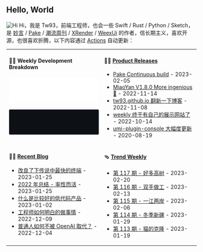 ## Hello, World

<img src='https://qpluspicture.oss-cn-beijing.aliyuncs.com/6LjjQA/Hi.gif' alt='Hi' width="24"/> Hi，我是 Tw93，前端工程师，也会一些 Swift / Rust / Python / Sketch，是 [妙言](https://miaoyan.app/) / [Pake](https://github.com/tw93/pake) / [潮流周刊](https://weekly.tw93.fun/) / [XRender](https://xrender.fun/) / [WeexUi](https://apache.github.io/incubator-weex-ui/) 的作者，信长期主义，喜欢开源，也很喜欢折腾，以下内容通过 <a href="https://github.com/tw93/tw93/actions" target="_blank">Actions</a> 自动更新：

<table width="960px">
<tr>
<td valign="top" width="50%">

#### 🏊‍♂️ Weekly Development Breakdown

![light](https://raw.githubusercontent.com/tw93/tw93/master/images/wakatime_weekly_language_stats.svg#gh-light-mode-only)

![dark](https://raw.githubusercontent.com/tw93/tw93/master/images/wakatime_weekly_language_stats_black.svg#gh-dark-mode-only)

</td>
<td valign="top" width="50%">

#### 🏋️‍♀️ <a href="https://github.com/tw93/tw93/blob/master/releases.md" target="_blank">Product Releases</a>

<!-- recent_releases starts -->
* <a href='https://github.com/tw93/Pake/releases/tag/continuous' target='_blank'>Pake Continuous build</a> - 2023-02-05
* <a href='https://github.com/tw93/MiaoYan/releases/tag/V1.8.0' target='_blank'>MiaoYan V1.8.0 More ingenious 🐝</a> - 2022-11-14
* <a href='https://github.com/tw93/tw93.github.io/releases/tag/V0.3.0' target='_blank'>tw93.github.io 翻新一下博客</a> - 2022-11-08
* <a href='https://github.com/tw93/weekly/releases/tag/V0.1' target='_blank'>weekly 终于有自己的展示网站了</a> - 2022-10-14
* <a href='https://github.com/tw93/umi-plugin-console/releases/tag/v0.2.2' target='_blank'>umi-plugin-console 大幅度更新</a> - 2020-08-19
<!-- recent_releases ends -->

</td>
</tr>
<tr>
<td valign="top" width="50%">

#### 🤾‍♂️ <a href="https://tw93.fun" target="_blank">Recent Blog</a>

<!-- blog starts -->
* <a href='https://tw93.fun/2023-01-25/alacritty.html' target='_blank'>改良了下传说中最快的终端</a> - 2023-01-25
* <a href='https://tw93.fun/2023-01-25/my-2022.html' target='_blank'>2022 年总结 - 率性而活</a> - 2023-01-25
* <a href='https://tw93.fun/2023-01-02/low-code.html' target='_blank'>什么是比较好的低代码产品</a> - 2023-01-02
* <a href='https://tw93.fun/2022-12-09/talk.html' target='_blank'>工程师如何明白的做事情</a> - 2022-12-09
* <a href='https://tw93.fun/2022-12-04/openai.html' target='_blank'>普通人如何不被 OpenAI 取代？</a> - 2022-12-04
<!-- blog ends -->

</td>
<td valign="top" width="50%">

#### 🩴 <a href="https://weekly.tw93.fun" target="_blank">Trend Weekly</a>

<!-- weekly starts -->

* [第 117 期 - 好多高树](https://weekly.tw93.fun/posts/117-好多高树) - 2023-02-20
* [第 116 期 - 双手做工](https://weekly.tw93.fun/posts/116-双手做工) - 2023-02-13
* [第 115 期 - 一江两岸](https://weekly.tw93.fun/posts/115-一江两岸) - 2023-02-06
* [第 114 期 - 冬季新疆](https://weekly.tw93.fun/posts/114-冬季新疆) - 2023-01-29
* [第 113 期 - 猫的克隆](https://weekly.tw93.fun/posts/113-猫的克隆) - 2023-01-19

<!-- weekly ends -->

</td>
</tr>

</table>
